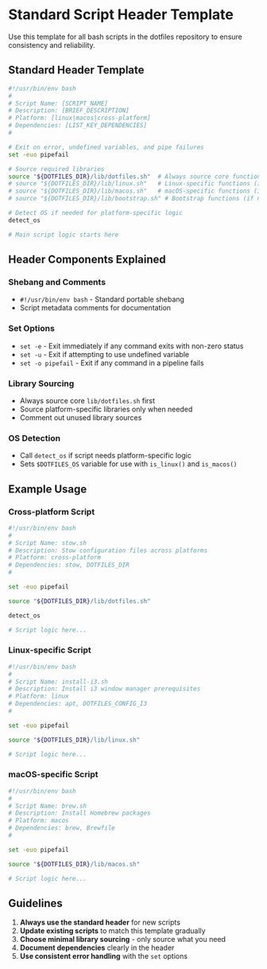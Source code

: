 # Standard Script Header Template

Use this template for all bash scripts in the dotfiles repository to ensure consistency and reliability.

## Standard Header Template

```bash
#!/usr/bin/env bash
#
# Script Name: [SCRIPT_NAME]
# Description: [BRIEF_DESCRIPTION]
# Platform: [linux|macos|cross-platform]
# Dependencies: [LIST_KEY_DEPENDENCIES]
#

# Exit on error, undefined variables, and pipe failures
set -euo pipefail

# Source required libraries
source "${DOTFILES_DIR}/lib/dotfiles.sh"  # Always source core functions first
# source "${DOTFILES_DIR}/lib/linux.sh"   # Linux-specific functions (if needed)
# source "${DOTFILES_DIR}/lib/macos.sh"   # macOS-specific functions (if needed)  
# source "${DOTFILES_DIR}/lib/bootstrap.sh" # Bootstrap functions (if needed)

# Detect OS if needed for platform-specific logic
detect_os

# Main script logic starts here
```

## Header Components Explained

### Shebang and Comments
- `#!/usr/bin/env bash` - Standard portable shebang
- Script metadata comments for documentation

### Set Options
- `set -e` - Exit immediately if any command exits with non-zero status
- `set -u` - Exit if attempting to use undefined variable
- `set -o pipefail` - Exit if any command in a pipeline fails

### Library Sourcing
- Always source core `lib/dotfiles.sh` first
- Source platform-specific libraries only when needed
- Comment out unused library sources

### OS Detection
- Call `detect_os` if script needs platform-specific logic
- Sets `$DOTFILES_OS` variable for use with `is_linux()` and `is_macos()`

## Example Usage

### Cross-platform Script
```bash
#!/usr/bin/env bash
#
# Script Name: stow.sh
# Description: Stow configuration files across platforms
# Platform: cross-platform
# Dependencies: stow, DOTFILES_DIR
#

set -euo pipefail

source "${DOTFILES_DIR}/lib/dotfiles.sh"

detect_os

# Script logic here...
```

### Linux-specific Script
```bash
#!/usr/bin/env bash
#
# Script Name: install-i3.sh
# Description: Install i3 window manager prerequisites
# Platform: linux
# Dependencies: apt, DOTFILES_CONFIG_I3
#

set -euo pipefail

source "${DOTFILES_DIR}/lib/linux.sh"

# Script logic here...
```

### macOS-specific Script
```bash
#!/usr/bin/env bash
#
# Script Name: brew.sh
# Description: Install Homebrew packages
# Platform: macos
# Dependencies: brew, Brewfile
#

set -euo pipefail

source "${DOTFILES_DIR}/lib/macos.sh"

# Script logic here...
```

## Guidelines

1. **Always use the standard header** for new scripts
2. **Update existing scripts** to match this template gradually
3. **Choose minimal library sourcing** - only source what you need
4. **Document dependencies** clearly in the header
5. **Use consistent error handling** with the `set` options 
